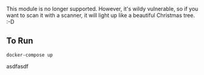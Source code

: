 This module is no longer supported.  However, it's wildy vulnerable, so if you want to scan it with a scanner, it will light up like a beautiful Christmas tree. :-D

## To Run

```
docker-compose up
```
asdfasdf
